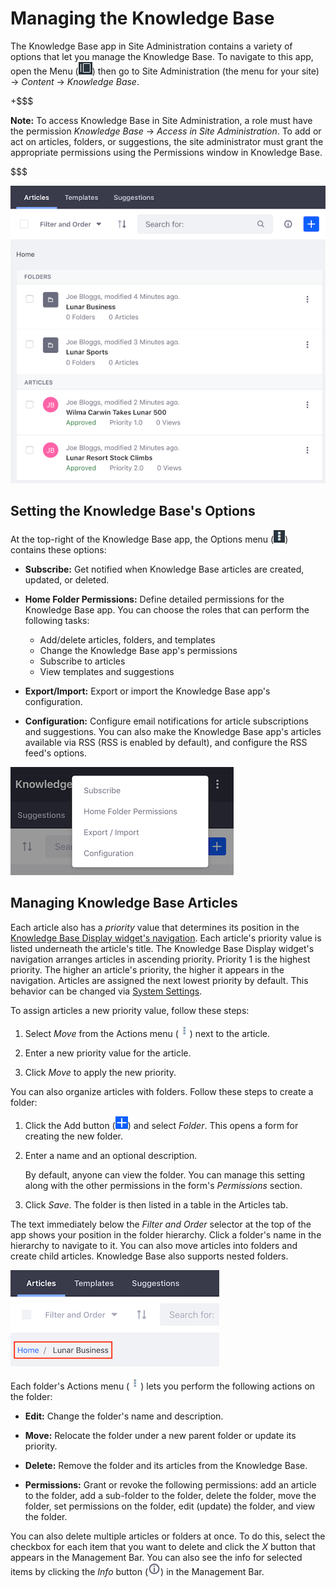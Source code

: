 # Managing the Knowledge Base

The Knowledge Base app in Site Administration contains a variety of options that 
let you manage the Knowledge Base. To navigate to this app, open the Menu 
(![Menu](../../../../images/icon-menu.png)) then go to Site Administration (the 
menu for your site) &rarr; *Content* &rarr; *Knowledge Base*. 

+$$$

**Note:** To access Knowledge Base in Site Administration, a role must have the 
permission *Knowledge Base* &rarr; *Access in Site Administration*. To add or 
act on articles, folders, or suggestions, the site administrator must grant the 
appropriate permissions using the Permissions window in Knowledge Base. 

$$$

![Figure 1: You can manage Knowledge Base articles, folders, and suggestions.](../../../../images/kb-admin-articles.png)

## Setting the Knowledge Base's Options

At the top-right of the Knowledge Base app, the Options menu 
(![Options](../../../../images/icon-options.png)) contains these options: 

-   **Subscribe:** Get notified when Knowledge Base articles are created, 
    updated, or deleted. 

-   **Home Folder Permissions:** Define detailed permissions for the Knowledge 
    Base app. You can choose the roles that can perform the following tasks: 

    -   Add/delete articles, folders, and templates 
    -   Change the Knowledge Base app's permissions 
    -   Subscribe to articles
    -   View templates and suggestions

-   **Export/Import:** Export or import the Knowledge Base app's configuration. 

-   **Configuration:** Configure email notifications for article subscriptions 
    and suggestions. You can also make the Knowledge Base app's articles 
    available via RSS (RSS is enabled by default), and configure the RSS feed's 
    options. 

![Figure 1: The Knowledge Base App's options.](../../../../images/kb-admin-options.png)

## Managing Knowledge Base Articles

Each article also has a *priority* value that determines its position in the 
[Knowledge Base Display widget's navigation](liferay.com). 
Each article's priority value is listed underneath the article's title. The 
Knowledge Base Display widget's navigation arranges articles in ascending 
priority. Priority 1 is the highest priority. The higher an article's priority, 
the higher it appears in the navigation. Articles are assigned the next lowest 
priority by default. This behavior can be changed via 
[System Settings](liferay.com). 

To assign articles a new priority value, follow these steps: 

1.  Select *Move* from the Actions menu 
    (![Actions](../../../../images/icon-actions.png)) next to the article. 

2.  Enter a new priority value for the article. 

3.  Click *Move* to apply the new priority. 

You can also organize articles with folders. Follow these steps to create a 
folder:

1.  Click the Add button
    (![Add](../../../../images/icon-add.png)) and select *Folder*. This opens a 
    form for creating the new folder. 

2.  Enter a name and an optional description. 

    By default, anyone can view the folder. You can manage this setting along 
    with the other permissions in the form's *Permissions* section. 

3.  Click *Save*. The folder is then listed in a table in the Articles tab. 

The text immediately below the *Filter and Order* selector at the top of the 
app shows your position in the folder hierarchy. Click a folder's name in the 
hierarchy to navigate to it. You can also move articles into folders and create 
child articles. Knowledge Base also supports nested folders.

![Figure 2: This screenshot uses a red box to highlight the text that indicates the current position in the folder hierarchy.](../../../../images/kb-admin-folder-hierarchy.png)

Each folder's Actions menu 
(![Actions](../../../../images/icon-actions.png)) lets you perform the following 
actions on the folder: 

-   **Edit:** Change the folder's name and description.

-   **Move:** Relocate the folder under a new parent folder or update its
    priority. 

-   **Delete:** Remove the folder and its articles from the Knowledge Base. 

-   **Permissions:** Grant or revoke the following permissions: add an article 
    to the folder, add a sub-folder to the folder, delete the folder, move the 
    folder, set permissions on the folder, edit (update) the folder, and view 
    the folder. 

You can also delete multiple articles or folders at once. To do this, select the 
checkbox for each item that you want to delete and click the *X* button that 
appears in the Management Bar. You can also see the info for selected items by 
clicking the *Info* button 
(![Info](../../../../images/icon-information-dm.png)) in the Management Bar. 
